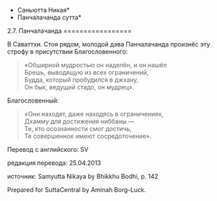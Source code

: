 * Саньютта Никая*
* Панчалачанда сутта*

2\.7\. Панчалачанда
\=\=\=\=\=\=\=\=\=\=\=\=\=\=\=\=\=

В Саваттхи\. Стоя рядом, молодой дэва Панчалачанда произнёс эту строфу в присутствии Благословенного:

> «Обширной мудростью он наделён, и он нашёл  
> Брешь, выводящую из всех ограничений,  
> Будда, который пробудился в джхану,  
> Он бык, ведущий стадо, он мудрец»\.

Благословенный:

> «Они находят, даже находясь в ограничениях,  
> Дхамму для достижения ниббаны —  
> Те, кто осознанности смог достичь,  
> Те совершенное имеют сосредоточение»\.

Перевод с английского: SV

редакция перевода: 25\.04\.2013

источник: Samyutta Nikaya by Bhikkhu Bodhi, p\. 142

Prepared for SuttaCentral by Aminah Borg\-Luck\.